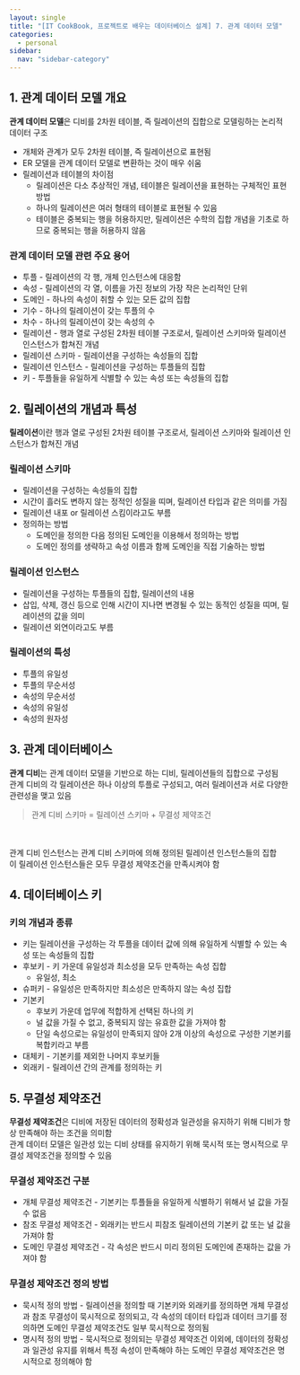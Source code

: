 ```yaml
---
layout: single
title: "[IT CookBook, 프로젝트로 배우는 데이터베이스 설계] 7. 관계 데이터 모델"
categories:
  - personal
sidebar:
  nav: "sidebar-category"
---
```


## 1. 관계 데이터 모델 개요

**관계 데이터 모델**은 디비를 2차원 테이블, 즉 릴레이션의 집합으로 모델링하는 논리적 데이터 구조
- 개체와 관계가 모두 2차원 테이블, 즉 릴레이션으로 표현됨
- ER 모델을 관계 데이터 모델로 변환하는 것이 매우 쉬움
- 릴레이션과 테이블의 차이점
  - 릴레이션은 다소 추상적인 개념, 테이블은 릴레이션을 표현하는 구체적인 표현 방법
  - 하나의 릴레이션은 여러 형태의 테이블로 표현될 수 있음
  - 테이블은 중복되는 행을 허용하지만, 릴레이션은 수학의 집합 개념을 기초로 하므로 중복되는 행을 허용하지 않음
 
### 관계 데이터 모델 관련 주요 용어
- 투플 - 릴레이션의 각 행, 개체 인스턴스에 대응함
- 속성 - 릴레이션의 각 열, 이름을 가진 정보의 가장 작은 논리적인 단위
- 도메인 - 하나의 속성이 취할 수 있는 모든 값의 집합
- 기수 - 하나의 릴레이션이 갖는 투플의 수
- 차수 - 하나의 릴레이션이 갖는 속성의 수
- 릴레이션 - 행과 열로 구성된 2차원 테이블 구조로서, 릴레이션 스키마와 릴레이션 인스턴스가 합쳐진 개념
- 릴레이션 스키마 - 릴레이션을 구성하는 속성들의 집합
- 릴레이션 인스턴스 - 릴레이션을 구성하는 투플들의 집합
- 키 - 투플들을 유일하게 식별할 수 있는 속성 또는 속성들의 집합
  

## 2. 릴레이션의 개념과 특성

**릴레이션**이란 행과 열로 구성된 2차원 테이블 구조로서, 릴레이션 스키마와 릴레이션 인스턴스가 합쳐진 개념

### 릴레이션 스키마
- 릴레이션을 구성하는 속성들의 집합
- 시간이 흘러도 변하지 않는 정적인 성질을 띠며, 릴레이션 타입과 같은 의미를 가짐
- 릴레이션 내포 or 릴레이션 스킴이라고도 부름
- 정의하는 방법
  - 도메인을 정의한 다음 정의된 도메인을 이용해서 정의하는 방법
  - 도메인 정의를 생략하고 속성 이름과 함께 도메인을 직접 기술하는 방법
 
### 릴레이션 인스턴스
- 릴레이션을 구성하는 투플들의 집합, 릴레이션의 내용
- 삽입, 삭제, 갱신 등으로 인해 시간이 지나면 변경될 수 있는 동적인 성질을 띠며, 릴레이션의 값을 의미
- 릴레이션 외연이라고도 부름

### 릴레이션의 특성
- 투플의 유일성
- 투플의 무순서성
- 속성의 무순서성
- 속성의 유일성
- 속성의 원자성


## 3. 관계 데이터베이스

**관계 디비**는 관계 데이터 모델을 기반으로 하는 디비, 릴레이션들의 집합으로 구성됨<br />
관계 디비의 각 릴레이션은 하나 이상의 투플로 구성되고, 여러 릴레이션과 서로 다양한 관련성을 맺고 있음<br />

> 관계 디비 스키마 = 릴레이션 스키마 + 무결성 제약조건
<br />
<br />
관계 디비 인스턴스는 관계 디비 스키마에 의해 정의된 릴레이션 인스턴스들의 집합<br />
이 릴레이션 인스턴스들은 모두 무결성 제약조건을 만족시켜야 함


## 4. 데이터베이스 키

### 키의 개념과 종류
- 키는 릴레이션을 구성하는 각 투플을 데이터 값에 의해 유일하게 식별할 수 있는 속성 또는 속성들의 집합
- 후보키 - 키 가운데 유일성과 최소성을 모두 만족하는 속성 집합
  - 유일성, 최소
- 슈퍼키 - 유일성은 만족하지만 최소성은 만족하지 않는 속성 집합
- 기본키
  - 후보키 가운데 업무에 적합하게 선택된 하나의 키
  - 널 값을 가질 수 없고, 중복되지 않는 유효한 값을 가져야 함
  - 단일 속성으로는 유일성이 만족되지 않아 2개 이상의 속성으로 구성한 기본키를 복합키라고 부름
- 대체키 - 기본키를 제외한 나머지 후보키들
- 외래키 - 릴레이션 간의 관계를 정의하는 키 


## 5. 무결성 제약조건

**무결성 제약조건**은 디비에 저장된 데이터의 정확성과 일관성을 유지하기 위해 디비가 항상 만족해야 하는 조건을 의미함<br />
관계 데이터 모델은 일관성 있는 디비 상태를 유지하기 위해 묵시적 또는 명시적으로 무결성 제약조건을 정의할 수 있음

### 무결성 제약조건 구분
- 개체 무결성 제약조건 - 기본키는 투플들을 유일하게 식별하기 위해서 널 값을 가질 수 없음
- 참조 무결성 제약조건 - 외래키는 반드시 피참조 릴레이션의 기본키 값 또는 널 값을 가져야 함
- 도메인 무결성 제약조건 - 각 속성은 반드시 미리 정의된 도메인에 존재하는 값을 가져야 함

### 무결성 제약조건 정의 방법
- 묵시적 정의 방법 - 릴레이션을 정의할 때 기본키와 외래키를 정의하면 개체 무결성과 참조 무결성이 묵시적으로 정의되고, 각 속성의 데이터 타입과 데이터 크기를 정의하면 도메인 무결성 제약조건도 일부 묵시적으로 정의됨
- 명시적 정의 방법 - 묵시적으로 정의되는 무결성 제약조건 이외에, 데이터의 정확성과 일관성 유지를 위해서 특정 속성이 만족해야 하는 도메인 무결성 제약조건은 명시적으로 정의해야 함
